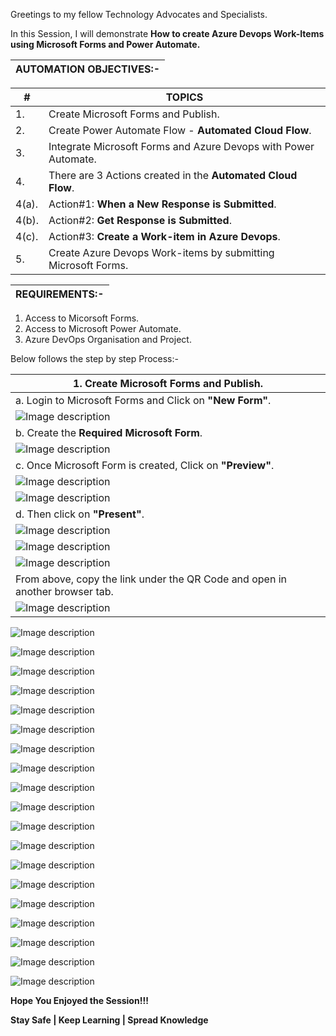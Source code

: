Greetings to my fellow Technology Advocates and Specialists.

In this Session, I will demonstrate __How to create Azure Devops Work-Items using Microsoft Forms and Power Automate.__

| __AUTOMATION OBJECTIVES:-__ |
| --------- |

| __#__ | __TOPICS__ |
| --------- | --------- |
| 1. | Create Microsoft Forms and Publish. |
| 2. | Create Power Automate Flow - __Automated Cloud Flow__. |
| 3. | Integrate Microsoft Forms and Azure Devops with Power Automate. |
| 4. | There are 3 Actions created in the __Automated Cloud Flow__. |
| 4(a). | Action#1: __When a New Response is Submitted__. |
| 4(b). | Action#2: __Get Response is Submitted__. |
| 4(c). | Action#3: __Create a Work-item in Azure Devops__. |
| 5. | Create Azure Devops Work-items by submitting Microsoft Forms. |

| __REQUIREMENTS:-__ |
| --------- |

1. Access to Micorsoft Forms.
2. Access to Microsoft Power Automate.
3. Azure DevOps Organisation and Project.


Below follows the step by step Process:-

| __1. Create Microsoft Forms and Publish__. |
| --------- |
| a. Login to Microsoft Forms and Click on __"New Form"__. |
| ![Image description](https://dev-to-uploads.s3.amazonaws.com/uploads/articles/wstj66oxhijjuiuwd6i5.jpg) |
| b. Create the __Required Microsoft Form__. |
| ![Image description](https://dev-to-uploads.s3.amazonaws.com/uploads/articles/jzyofzcmo9tfnidw7zul.jpg) |
| c. Once Microsoft Form is created, Click on __"Preview"__. |
| ![Image description](https://dev-to-uploads.s3.amazonaws.com/uploads/articles/nuhcr140xd45fmcibxbz.jpg) |
| ![Image description](https://dev-to-uploads.s3.amazonaws.com/uploads/articles/ex693mwdkg1s5uyadhdt.jpg) |
| d. Then click on __"Present"__. |
| ![Image description](https://dev-to-uploads.s3.amazonaws.com/uploads/articles/nuhcr140xd45fmcibxbz.jpg) |
| ![Image description](https://dev-to-uploads.s3.amazonaws.com/uploads/articles/7x1yzmlhg3cypsnop6z1.jpg) |
| ![Image description](https://dev-to-uploads.s3.amazonaws.com/uploads/articles/cc5mgs1ehstn4wkphslk.jpg) |
| From above, copy the link under the QR Code and open in another browser tab. |
| ![Image description](https://dev-to-uploads.s3.amazonaws.com/uploads/articles/ottav8pe7zc84s3r6khe.png) |




![Image description](https://dev-to-uploads.s3.amazonaws.com/uploads/articles/s0fdjwww6x5ndtsq9qkr.jpg)

![Image description](https://dev-to-uploads.s3.amazonaws.com/uploads/articles/yut2iqsxfebca4cvyrz7.jpg)

![Image description](https://dev-to-uploads.s3.amazonaws.com/uploads/articles/apezmcindwaxp8q3zxvb.jpg)

![Image description](https://dev-to-uploads.s3.amazonaws.com/uploads/articles/ga1fyhyavph6o4mk4sg0.jpg)

![Image description](https://dev-to-uploads.s3.amazonaws.com/uploads/articles/lhv28c1xjh58oi26ni91.jpg)

![Image description](https://dev-to-uploads.s3.amazonaws.com/uploads/articles/2dxcap33e9x410c70ail.jpg)

![Image description](https://dev-to-uploads.s3.amazonaws.com/uploads/articles/njkelnx9yp8qp0yq211s.jpg)

![Image description](https://dev-to-uploads.s3.amazonaws.com/uploads/articles/5elshzdxh55b4hi2dzeu.jpg)

![Image description](https://dev-to-uploads.s3.amazonaws.com/uploads/articles/y74ecic0roqjzr334hyq.jpg)

![Image description](https://dev-to-uploads.s3.amazonaws.com/uploads/articles/lmpdkbyi0g1p7v7rfc0l.jpg)

![Image description](https://dev-to-uploads.s3.amazonaws.com/uploads/articles/rupgkqft2em4rtc6ytv5.jpg)

![Image description](https://dev-to-uploads.s3.amazonaws.com/uploads/articles/umqxikkwjbzlh64fpcod.jpg)

![Image description](https://dev-to-uploads.s3.amazonaws.com/uploads/articles/rs1q4x44ku1n9zgar9vj.jpg)

![Image description](https://dev-to-uploads.s3.amazonaws.com/uploads/articles/jtqctif8b55zssto3tk4.jpg)

![Image description](https://dev-to-uploads.s3.amazonaws.com/uploads/articles/m7pr1jucc6rayjay75md.jpg)

![Image description](https://dev-to-uploads.s3.amazonaws.com/uploads/articles/0gf6a44360parw9do4bn.jpg)

![Image description](https://dev-to-uploads.s3.amazonaws.com/uploads/articles/y3u5lbozgso56q8o77bl.jpg)

![Image description](https://dev-to-uploads.s3.amazonaws.com/uploads/articles/z3gx6n2d0v1erz7to4ql.jpg)

![Image description](https://dev-to-uploads.s3.amazonaws.com/uploads/articles/xc0p5luo0zhe0rwbnq8c.jpg)


__Hope You Enjoyed the Session!!!__

__Stay Safe | Keep Learning | Spread Knowledge__
